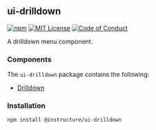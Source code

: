 ## ui-drilldown

[![npm][npm]][npm-url]
[![MIT License][license-badge]][license]
[![Code of Conduct][coc-badge]][coc]

A drilldown menu component.

### Components

The `ui-drilldown` package contains the following:

- [Drilldown](#Drilldown)

### Installation

```sh
npm install @instructure/ui-drilldown
```

[npm]: https://img.shields.io/npm/v/@instructure/ui-drilldown.svg
[npm-url]: https://npmjs.com/package/@instructure/ui-drilldown
[license-badge]: https://img.shields.io/npm/l/instructure-ui.svg?style=flat-square
[license]: https://github.com/instructure/instructure-ui/blob/master/LICENSE.md
[coc-badge]: https://img.shields.io/badge/code%20of-conduct-ff69b4.svg?style=flat-square
[coc]: https://github.com/instructure/instructure-ui/blob/master/CODE_OF_CONDUCT.md
